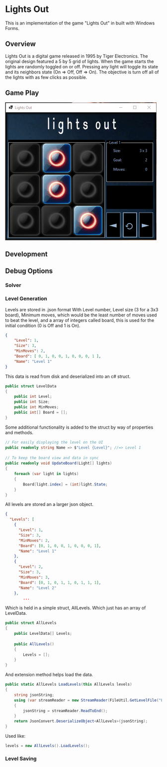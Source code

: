 # Lights Out
This is an implementation of the game "Lights Out" in built with Windows Forms.

## Overview

Lights Out is a digital game released in 1995 by Tiger Electronics. The original design featured a 5 by 5 grid of lights. When the game starts the lights are randomly toggled on or off. Pressing any light will toggle its state and its neighbors state (On => Off, Off => On). The objective is turn off all of the lights with as few clicks as possible.

## Game Play
![GamePlay](GithubFiles/GamePlay.gif)
## Development

## Debug Options

### Solver

### Level Generation

Levels are stored in .json format With Level number, Level size (3 for a 3x3 board), Minimum moves, which would be the least number of moves used to beat the level, and a array of integers called board, this is used for the initial condition (0 is Off and 1 is On).
```json
{
    "Level": 1,
    "Size": 3,
    "MinMoves": 2,
    "Board": [ 0, 1, 0, 0, 1, 0, 0, 0, 1 ],
    "Name": "Level 1"
}
```

This data is read from disk and deserialized into an c# struct.
```cs
public struct LevelData
{
    public int Level;
    public int Size;
    public int MinMoves;
    public int[] Board = [];
}
```
Some additional functionality is added to the struct by way of properties and methods.
```cs
// For easily displaying the level on the UI
public readonly string Name => $"Level {Level}"; //=> Level 1

// To keep the board view and data in sync
public readonly void UpdateBoard(Light[] lights)
{
    foreach (var light in lights)
    {
        Board[light.index] = (int)light.State;
    }
}
```
All levels are stored an a larger json object.

```json
{
  "Levels": [
    {
      "Level": 1,
      "Size": 3,
      "MinMoves": 2,
      "Board": [0, 1, 0, 0, 1, 0, 0, 0, 1],
      "Name": "Level 1"
    },
    {
      "Level": 2,
      "Size": 3,
      "MinMoves": 3,
      "Board": [0, 1, 0, 1, 1, 0, 1, 1, 1],
      "Name": "Level 2"
    },
        ...
```
Which is held in a simple struct, AllLevels. Which just has an array of LevelData.
```cs
public struct AllLevels
{
    public LevelData[] Levels;

    public AllLevels()
    {
        Levels = [];
    }
}
```

And extension method helps load the data.
```cs
public static AllLevels LoadLevels(this AllLevels levels)
{
    string jsonString;
    using (var streamReader = new StreamReader(FileUtil.GetLevelFile("Levels.json")))
    {
        jsonString = streamReader.ReadToEnd();
    }
    return JsonConvert.DeserializeObject<AllLevels>(jsonString);
}
```

Used like:
```cs
levels = new AllLevels().LoadLevels();
```
### Level Saving